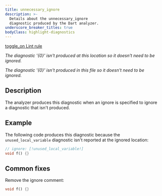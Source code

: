 ```yaml
---
title: unnecessary_ignore
description: >-
  Details about the unnecessary_ignore
  diagnostic produced by the Dart analyzer.
underscore_breaker_titles: true
bodyClass: highlight-diagnostics
---
```


<div class="tags">
  <a class="tag-label"
      href="/tools/linter-rules/unnecessary_ignore"
      title="Learn about the lint rule that enables this diagnostic."
      aria-label="Learn about the lint rule that enables this diagnostic."
      target="_blank">
    <span class="material-symbols" aria-hidden="true">toggle_on</span>
    <span>Lint rule</span>
  </a>
</div>

_The diagnostic '{0}' isn't produced at this location so it doesn't need to be
ignored._

_The diagnostic '{0}' isn't produced in this file so it doesn't need to be
ignored._

## Description

The analyzer produces this diagnostic when an ignore is specified to
ignore a diagnostic that isn't produced.

## Example

The following code produces this diagnostic because the
`unused_local_variable` diagnostic isn't reported at the ignored location:

```dart
// ignore: [!unused_local_variable!]
void f() {}
```

## Common fixes

Remove the ignore comment:

```dart
void f() {}
```
